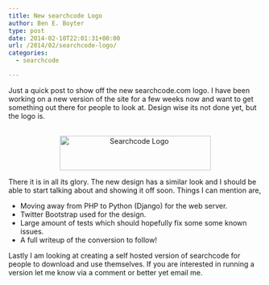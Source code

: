```yaml
---
title: New searchcode Logo
author: Ben E. Boyter
type: post
date: 2014-02-10T22:01:31+00:00
url: /2014/02/searchcode-logo/
categories:
  - searchcode

---
```

Just a quick post to show off the new searchcode.com logo. I have been working on a new version of the site for a few weeks now and want to get something out there for people to look at. Design wise its not done yet, but the logo is.

<center>
  <br /> <a href="http://www.boyter.org/wp-content/uploads/2014/02/logo.png"><img class="alignnone size-medium wp-image-886" alt="Searchcode Logo" src="http://www.boyter.org/wp-content/uploads/2014/02/logo-300x69.png" width="300" height="69" srcset="http://localhost/boyter.org/wp-content/uploads/2014/02/logo-300x69.png 300w, http://localhost/boyter.org/wp-content/uploads/2014/02/logo.png 545w" sizes="(max-width: 300px) 100vw, 300px" /></a><br />
</center>

There it is in all its glory. The new design has a similar look and I should be able to start talking about and showing it off soon. Things I can mention are,

  * Moving away from PHP to Python (Django) for the web server.
  * Twitter Bootstrap used for the design.
  * Large amount of tests which should hopefully fix some some known issues.
  * A full writeup of the conversion to follow!

Lastly I am looking at creating a self hosted version of searchcode for people to download and use themselves. If you are interested in running a version let me know via a comment or better yet email me.
